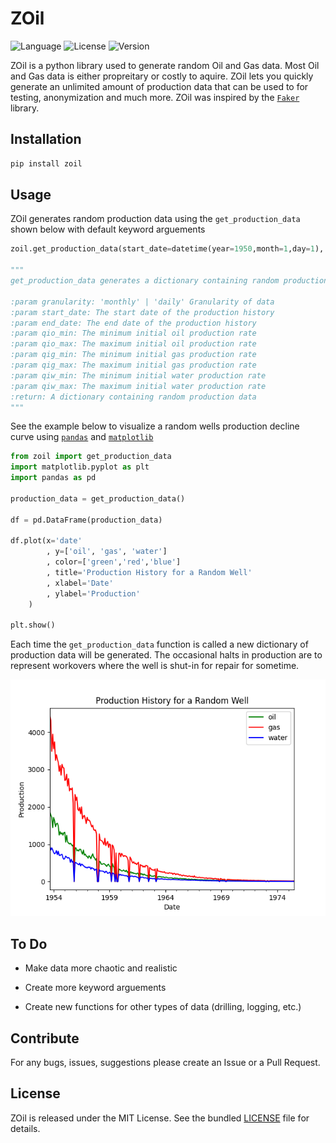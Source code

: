 # ZOil

![Language](https://img.shields.io/badge/Language-Python-success?style=flat)
![License](https://img.shields.io/badge/License-MIT-informational?style=flat)
![Version](https://img.shields.io/badge/Version-0.0.4-informational?style=flat)

ZOil is a python library used to generate random Oil and Gas data. Most Oil and Gas data is either propreitary or costly to aquire. ZOil lets you quickly generate an unlimited amount of production data that can be used to for testing, anonymization and much more. ZOil was inspired by the [`Faker`](https://github.com/joke2k/faker) library.

## Installation

```bash
pip install zoil
```

## Usage

ZOil generates random production data using the `get_production_data` shown below with default keyword arguements

```python
zoil.get_production_data(start_date=datetime(year=1950,month=1,day=1), end_date=datetime.now(), qio_min=100, qio_max=2500, qig_min=500, qig_max=5000, qiw_min=100, qiw_max=2500)
    
"""
get_production_data generates a dictionary containing random production data.

:param granularity: 'monthly' | 'daily' Granularity of data
:param start_date: The start date of the production history
:param end_date: The end date of the production history
:param qio_min: The minimum initial oil production rate
:param qio_max: The maximum initial oil production rate
:param qig_min: The minimum initial gas production rate
:param qig_max: The maximum initial gas production rate
:param qiw_min: The minimum initial water production rate
:param qiw_max: The maximum initial water production rate
:return: A dictionary containing random production data
"""
```


See the example below to visualize a random wells production decline curve using [`pandas`](https://github.com/pandas-dev/pandas) and [`matplotlib`](https://github.com/matplotlib/matplotlib)

```python
from zoil import get_production_data
import matplotlib.pyplot as plt
import pandas as pd

production_data = get_production_data()

df = pd.DataFrame(production_data)

df.plot(x='date'
        , y=['oil', 'gas', 'water']
        , color=['green','red','blue']
        , title='Production History for a Random Well'
        , xlabel='Date'
        , ylabel='Production'
    )

plt.show()
```


Each time the `get_production_data` function is called a new dictionary of production data will be generated. The occasional halts in production are to represent workovers where the well is shut-in for repair for sometime.


<p align="center">
  <img width="auto" src="https://github.com/davidzajac1/zoil/blob/main/img/example_well.png?raw=true">
</p>

## To Do

- Make data more chaotic and realistic

- Create more keyword arguements

- Create new functions for other types of data (drilling, logging, etc.)

## Contribute

For any bugs, issues, suggestions please create an Issue or a Pull Request. 

## License
ZOil is released under the MIT License. See the bundled [LICENSE](https://github.com/davidzajac1/zoil/blob/main/LICENSE) file for details.